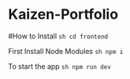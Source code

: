 # Kaizen-Portfolio

#How to Install
```sh cd frontend```

First Install Node Modules
```sh npm i ```

To start the app
```sh npm run dev```

